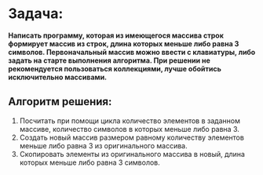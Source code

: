 # Задача:

**Написать программу, которая из имеющегося массива строк формирует массив из строк, длина которых меньше либо равна 3 символов. Первоначальный массив можно ввести с клавиатуры, либо задать на старте выполнения алгоритма. При решении не рекомендуется пользоваться коллекциями, лучше обойтись исключительно массивами.**

## Алгоритм решения:

1. Посчитать при помощи цикла количество элементов в заданном массиве, количество символов в которых меньше либо равна 3.
2. Создать новый массив размером равному количеству элементов меньше либо равна 3 из оригинального массива.
3. Скопировать элементы из оригинального массива в новый, длина которых меньше либо равна 3 символов.